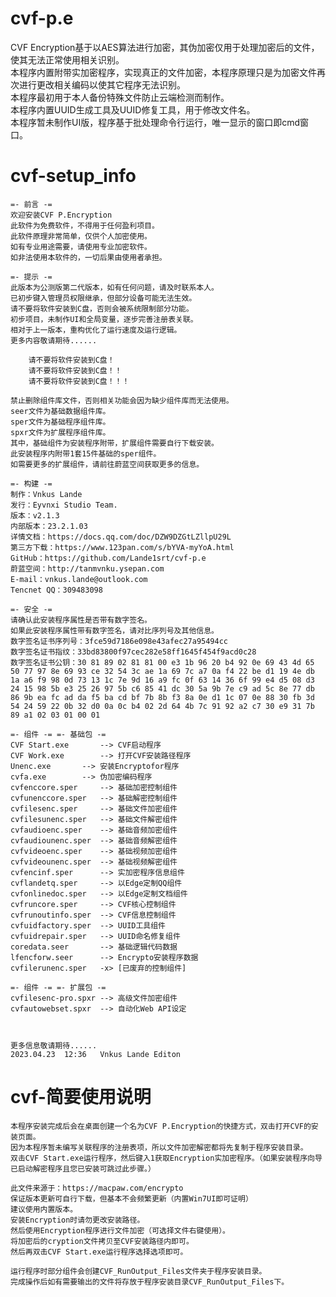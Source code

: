 # cvf-p.e
CVF Encryption基于以AES算法进行加密，其伪加密仅用于处理加密后的文件，使其无法正常使用相关识别。  
本程序内置附带实加密程序，实现真正的文件加密，本程序原理只是为加密文件再次进行更改相关编码以使其它程序无法识别。  
本程序最初用于本人备份特殊文件防止云端检测而制作。  
本程序内置UUID生成工具及UUID修复工具，用于修改文件名。  
本程序暂未制作UI版，程序基于批处理命令行运行，唯一显示的窗口即cmd窗口。  


# cvf-setup_info  
	=- 前言 -=  
	欢迎安装CVF P.Encryption  
	此软件为免费软件，不得用于任何盈利项目。  
	此软件原理非常简单，仅供个人加密使用。  
	如有专业用途需要，请使用专业加密软件。  
	如非法使用本软件的，一切后果由使用者承担。  
	
	=- 提示 -=  
	此版本为公测版第二代版本，如有任何问题，请及时联系本人。  
	已初步键入管理员权限继承，但部分设备可能无法生效。  
	请不要将软件安装到C盘，否则会被系统限制部分功能。  
	初步项目，未制作UI和全局变量，逐步完善注册表关联。  
	相对于上一版本，重构优化了运行速度及运行逻辑。  
	更多内容敬请期待......  
	
		请不要将软件安装到C盘！  
		请不要将软件安装到C盘！！  
		请不要将软件安装到C盘！！！  
	
	禁止删除组件库文件，否则相关功能会因为缺少组件库而无法使用。  
	seer文件为基础数据组件库。  
	sper文件为基础程序组件库。  
	spxr文件为扩展程序组件库。  
	其中，基础组件为安装程序附带，扩展组件需要自行下载安装。  
	此安装程序内附带1套15件基础的sper组件。  
	如需要更多的扩展组件，请前往蔚蓝空间获取更多的信息。  
	
	=- 构建 -=  
	制作：Vnkus Lande  
	发行：Eyvnxi Studio Team.  
	版本：v2.1.3  
	内部版本：23.2.1.03  
	详情文档：https://docs.qq.com/doc/DZW9DZGtLZllpU29L  
	第三方下载：https://www.123pan.com/s/bYVA-myYoA.html  
	GitHub：https://github.com/Lande1srt/cvf-p.e  
	蔚蓝空间：http://tanmvnku.ysepan.com  
	E-mail：vnkus.lande@outlook.com  
	Tencnet QQ：309483098  
	
	=- 安全 -=  
	请确认此安装程序属性是否带有数字签名。  
	如果此安装程序属性带有数字签名，请对比序列号及其他信息。  
	数字签名证书序列号：3fce59d7186e098e43afec27a95494cc  
	数字签名证书指纹：33bd83800f97cec282e58ff1645f454f9acd0c28  
	数字签名证书公钥：30 81 89 02 81 81 00 e3 1b 96 20 b4 92 0e 69 43 4d 65 50 77 97 8e 69 93 ce 32 54 3c ae 1a 69 7c a7 0a f4 22 be d1 19 4e db 1a a6 f9 98 0d 73 13 1c 7e 9d 16 a9 fc 0f 63 14 36 6f 99 e4 d5 08 d3 24 15 98 5b e3 25 26 97 5b c6 85 41 dc 30 5a 9b 7e c9 ad 5c 8e 77 db 86 9b ea fc ad da f5 ba cd bf 7b 8b f3 8a 0e d1 1c 07 0e 88 30 fb 3d 54 24 59 22 0b 32 d0 0a 0c b4 02 2d 64 4b 7c 91 92 a2 c7 30 e9 31 7b 89 a1 02 03 01 00 01  
	
	=- 组件 -= =- 基础包 -=  
	CVF Start.exe		--> CVF启动程序  
	CVF Work.exe		--> 打开CVF安装路径程序  
	Unenc.exe		--> 安装Encryptofor程序  
	cvfa.exe		--> 伪加密编码程序  
	cvfenccore.sper		--> 基础加密控制组件  
	cvfunenccore.sper	--> 基础解密控制组件  
	cvfilesenc.sper		--> 基础文件加密组件  
	cvfilesunenc.sper	--> 基础文件解密组件  
	cvfaudioenc.sper	--> 基础音频加密组件  
	cvfaudiounenc.sper	--> 基础音频解密组件  
	cvfvideoenc.sper	--> 基础视频加密组件  
	cvfvideounenc.sper	--> 基础视频解密组件  
	cvfencinf.sper		--> 实加密程序信息组件  
	cvflandetq.sper		--> 以Edge定制QQ组件  
	cvfonlinedoc.sper	--> 以Edge定制文档组件  
	cvfruncore.sper 	--> CVF核心控制组件  
	cvfrunoutinfo.sper	--> CVF信息控制组件  
	cvfuidfactory.sper	--> UUID工具组件  
	cvfuidrepair.sper	--> UUID命名修复组件  
	coredata.seer		--> 基础逻辑代码数据  
	lfencforw.seer		--> Encrypto安装程序数据  
	cvfilerunenc.sper	-x> [已废弃的控制组件]  
	
	=- 组件 -= =- 扩展包 -=  
	cvfilesenc-pro.spxr	--> 高级文件加密组件  
	cvfautowebset.spxr	--> 自动化Web API设定  
	
	
	
	更多信息敬请期待......  
	2023.04.23	12:36	Vnkus Lande Editon  
  
  
  
  # cvf-简要使用说明
  	本程序安装完成后会在桌面创建一个名为CVF P.Encryption的快捷方式，双击打开CVF的安装页面。  
	因为本程序暂未编写关联程序的注册表项，所以文件加密解密都将先复制于程序安装目录。  
	双击CVF Start.exe运行程序，然后键入1获取Encryption实加密程序。（如果安装程序向导已启动解密程序且您已安装可跳过此步骤。）  
	
	此文件来源于：https://macpaw.com/encrypto  
	保证版本更新可自行下载，但基本不会频繁更新（内置Win7UI即可证明）  
	建议使用内置版本。  
	安装Encryption时请勿更改安装路径。  
	然后使用Encryption程序进行文件加密（可选择文件右键使用）。  
	将加密后的cryption文件拷贝至CVF安装路径内即可。  
	然后再双击CVF Start.exe运行程序选择选项即可。  
	
	运行程序时部分组件会创建CVF_RunOutput_Files文件夹于程序安装目录。  
	完成操作后如有需要输出的文件将存放于程序安装目录CVF_RunOutput_Files下。  
	
